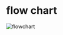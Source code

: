 # flow chart

![flowchart](https://user-images.githubusercontent.com/98869857/153535956-ddd39a52-c1d5-46df-b54e-d4e1df33451e.png)
